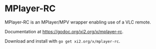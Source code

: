 # MPlayer-RC

MPlayer-RC is an MPlayer/MPV wrapper enabling use of a VLC remote.

Documentation at <https://godoc.org/xi2.org/x/mplayer-rc>.

Download and install with `go get xi2.org/x/mplayer-rc`.
